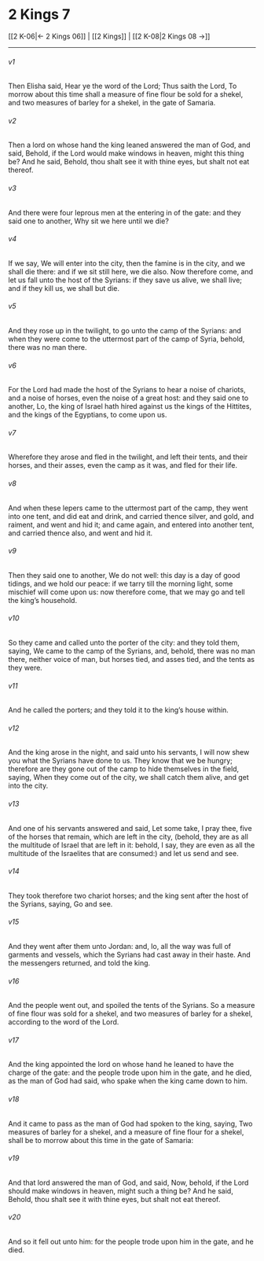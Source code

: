 # 2 Kings 7

[[2 K-06|← 2 Kings 06]] | [[2 Kings]] | [[2 K-08|2 Kings 08 →]]
***

###### v1
Then Elisha said, Hear ye the word of the Lord; Thus saith the Lord, To morrow about this time shall a measure of fine flour be sold for a shekel, and two measures of barley for a shekel, in the gate of Samaria.
###### v2
Then a lord on whose hand the king leaned answered the man of God, and said, Behold, if the Lord would make windows in heaven, might this thing be? And he said, Behold, thou shalt see it with thine eyes, but shalt not eat thereof.
###### v3
And there were four leprous men at the entering in of the gate: and they said one to another, Why sit we here until we die?
###### v4
If we say, We will enter into the city, then the famine is in the city, and we shall die there: and if we sit still here, we die also. Now therefore come, and let us fall unto the host of the Syrians: if they save us alive, we shall live; and if they kill us, we shall but die.
###### v5
And they rose up in the twilight, to go unto the camp of the Syrians: and when they were come to the uttermost part of the camp of Syria, behold, there was no man there.
###### v6
For the Lord had made the host of the Syrians to hear a noise of chariots, and a noise of horses, even the noise of a great host: and they said one to another, Lo, the king of Israel hath hired against us the kings of the Hittites, and the kings of the Egyptians, to come upon us.
###### v7
Wherefore they arose and fled in the twilight, and left their tents, and their horses, and their asses, even the camp as it was, and fled for their life.
###### v8
And when these lepers came to the uttermost part of the camp, they went into one tent, and did eat and drink, and carried thence silver, and gold, and raiment, and went and hid it; and came again, and entered into another tent, and carried thence also, and went and hid it.
###### v9
Then they said one to another, We do not well: this day is a day of good tidings, and we hold our peace: if we tarry till the morning light, some mischief will come upon us: now therefore come, that we may go and tell the king’s household.
###### v10
So they came and called unto the porter of the city: and they told them, saying, We came to the camp of the Syrians, and, behold, there was no man there, neither voice of man, but horses tied, and asses tied, and the tents as they were.
###### v11
And he called the porters; and they told it to the king’s house within.
###### v12
And the king arose in the night, and said unto his servants, I will now shew you what the Syrians have done to us. They know that we be hungry; therefore are they gone out of the camp to hide themselves in the field, saying, When they come out of the city, we shall catch them alive, and get into the city.
###### v13
And one of his servants answered and said, Let some take, I pray thee, five of the horses that remain, which are left in the city, (behold, they are as all the multitude of Israel that are left in it: behold, I say, they are even as all the multitude of the Israelites that are consumed:) and let us send and see.
###### v14
They took therefore two chariot horses; and the king sent after the host of the Syrians, saying, Go and see.
###### v15
And they went after them unto Jordan: and, lo, all the way was full of garments and vessels, which the Syrians had cast away in their haste. And the messengers returned, and told the king.
###### v16
And the people went out, and spoiled the tents of the Syrians. So a measure of fine flour was sold for a shekel, and two measures of barley for a shekel, according to the word of the Lord.
###### v17
And the king appointed the lord on whose hand he leaned to have the charge of the gate: and the people trode upon him in the gate, and he died, as the man of God had said, who spake when the king came down to him.
###### v18
And it came to pass as the man of God had spoken to the king, saying, Two measures of barley for a shekel, and a measure of fine flour for a shekel, shall be to morrow about this time in the gate of Samaria:
###### v19
And that lord answered the man of God, and said, Now, behold, if the Lord should make windows in heaven, might such a thing be? And he said, Behold, thou shalt see it with thine eyes, but shalt not eat thereof.
###### v20
And so it fell out unto him: for the people trode upon him in the gate, and he died. 
